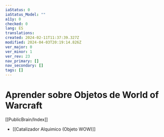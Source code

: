 ```yaml
---
iaStatus: 0
iaStatus_Model: ""
a11y: 0
checked: 0
lang: ES
translations: 
created: 2024-02-11T11:37:39.327Z
modified: 2024-04-03T20:19:14.826Z
ver_major: 0
ver_minor: 1
ver_rev: 23
nav_primary: []
nav_secondary: []
tags: []
---
```

# Aprender sobre Objetos de World of Warcraft

[[PublicBrain/Index]]

* [[Catalizador Alquimico (Objeto WOW)]]